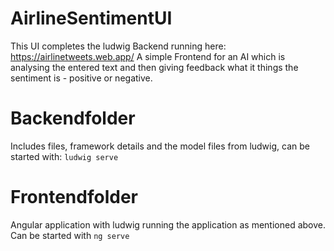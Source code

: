 # AirlineSentimentUI
This UI completes the ludwig Backend running here: https://airlinetweets.web.app/
A simple Frontend for an AI which is analysing the entered text and then giving feedback what it things the sentiment is - positive or negative.
 
# Backendfolder
Includes files, framework details and the model files from ludwig, can be started with:
``` ludwig serve ```

# Frontendfolder
Angular application with ludwig running the application as mentioned above.
Can be started with ```ng serve```
